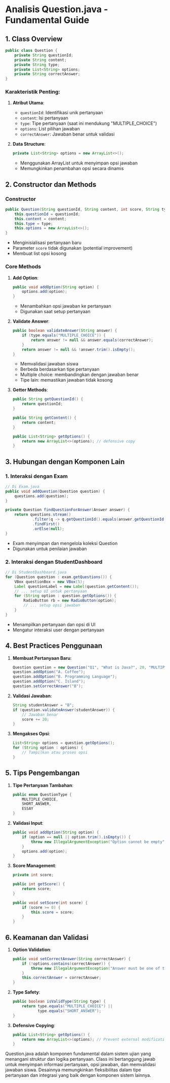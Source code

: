 # Analisis Question.java - Fundamental Guide

## 1. Class Overview
```java
public class Question {
    private String questionId;
    private String content;
    private String type;
    private List<String> options;
    private String correctAnswer;
}
```

### Karakteristik Penting:
1. **Atribut Utama**:
    - `questionId`: Identifikasi unik pertanyaan
    - `content`: Isi pertanyaan
    - `type`: Tipe pertanyaan (saat ini mendukung "MULTIPLE_CHOICE")
    - `options`: List pilihan jawaban
    - `correctAnswer`: Jawaban benar untuk validasi

2. **Data Structure**:
   ```java
   private List<String> options = new ArrayList<>();
   ```
    - Menggunakan ArrayList untuk menyimpan opsi jawaban
    - Memungkinkan penambahan opsi secara dinamis

## 2. Constructor dan Methods

### Constructor
```java
public Question(String questionId, String content, int score, String type) {
    this.questionId = questionId;
    this.content = content;
    this.type = type;
    this.options = new ArrayList<>();
}
```
- Menginisialisasi pertanyaan baru
- Parameter `score` tidak digunakan (potential improvement)
- Membuat list opsi kosong

### Core Methods

1. **Add Option**:
   ```java
   public void addOption(String option) {
       options.add(option);
   }
   ```
    - Menambahkan opsi jawaban ke pertanyaan
    - Digunakan saat setup pertanyaan

2. **Validate Answer**:
   ```java
   public boolean validateAnswer(String answer) {
       if (type.equals("MULTIPLE_CHOICE")) {
           return answer != null && answer.equals(correctAnswer);
       }
       return answer != null && !answer.trim().isEmpty();
   }
   ```
    - Memvalidasi jawaban siswa
    - Berbeda berdasarkan tipe pertanyaan
    - Multiple choice: membandingkan dengan jawaban benar
    - Tipe lain: memastikan jawaban tidak kosong

3. **Getter Methods**:
   ```java
   public String getQuestionId() {
       return questionId;
   }

   public String getContent() {
       return content;
   }

   public List<String> getOptions() {
       return new ArrayList<>(options); // defensive copy
   }
   ```

## 3. Hubungan dengan Komponen Lain

### 1. Interaksi dengan Exam
```java
// Di Exam.java
public void addQuestion(Question question) {
    questions.add(question);
}

private Question findQuestionForAnswer(Answer answer) {
    return questions.stream()
            .filter(q -> q.getQuestionId().equals(answer.getQuestionId()))
            .findFirst()
            .orElse(null);
}
```
- Exam menyimpan dan mengelola koleksi Question
- Digunakan untuk penilaian jawaban

### 2. Interaksi dengan StudentDashboard
```java
// Di StudentDashboard.java
for (Question question : exam.getQuestions()) {
    VBox questionBox = new VBox(5);
    Label questionLabel = new Label(question.getContent());
    // ... setup UI untuk pertanyaan
    for (String option : question.getOptions()) {
        RadioButton rb = new RadioButton(option);
        // ... setup opsi jawaban
    }
}
```
- Menampilkan pertanyaan dan opsi di UI
- Mengatur interaksi user dengan pertanyaan

## 4. Best Practices Penggunaan

1. **Membuat Pertanyaan Baru**:
   ```java
   Question question = new Question("Q1", "What is Java?", 20, "MULTIPLE_CHOICE");
   question.addOption("A. Coffee");
   question.addOption("B. Programming Language");
   question.addOption("C. Island");
   question.setCorrectAnswer("B");
   ```

2. **Validasi Jawaban**:
   ```java
   String studentAnswer = "B";
   if (question.validateAnswer(studentAnswer)) {
       // Jawaban benar
       score += 20;
   }
   ```

3. **Mengakses Opsi**:
   ```java
   List<String> options = question.getOptions();
   for (String option : options) {
       // Tampilkan atau proses opsi
   }
   ```

## 5. Tips Pengembangan

1. **Tipe Pertanyaan Tambahan**:
   ```java
   public enum QuestionType {
       MULTIPLE_CHOICE,
       SHORT_ANSWER,
       ESSAY
   }
   ```

2. **Validasi Input**:
   ```java
   public void addOption(String option) {
       if (option == null || option.trim().isEmpty()) {
           throw new IllegalArgumentException("Option cannot be empty");
       }
       options.add(option);
   }
   ```

3. **Score Management**:
   ```java
   private int score;
   
   public int getScore() {
       return score;
   }
   
   public void setScore(int score) {
       if (score >= 0) {
           this.score = score;
       }
   }
   ```

## 6. Keamanan dan Validasi

1. **Option Validation**:
   ```java
   public void setCorrectAnswer(String correctAnswer) {
       if (!options.contains(correctAnswer)) {
           throw new IllegalArgumentException("Answer must be one of the options");
       }
       this.correctAnswer = correctAnswer;
   }
   ```

2. **Type Safety**:
   ```java
   public boolean isValidType(String type) {
       return type.equals("MULTIPLE_CHOICE") || 
              type.equals("SHORT_ANSWER");
   }
   ```

3. **Defensive Copying**:
   ```java
   public List<String> getOptions() {
       return new ArrayList<>(options); // Prevent external modification
   }
   ```

Question.java adalah komponen fundamental dalam sistem ujian yang menangani struktur dan logika pertanyaan. Class ini bertanggung jawab untuk menyimpan informasi pertanyaan, opsi jawaban, dan memvalidasi jawaban siswa. Desainnya memungkinkan fleksibilitas dalam tipe pertanyaan dan integrasi yang baik dengan komponen sistem lainnya.